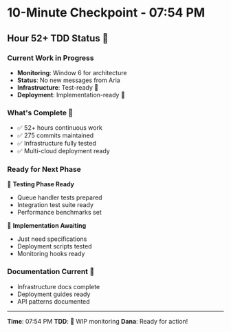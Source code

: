 # 10-Minute Checkpoint - 07:54 PM

## Hour 52+ TDD Status 🚧

### Current Work in Progress
- **Monitoring**: Window 6 for architecture
- **Status**: No new messages from Aria
- **Infrastructure**: Test-ready 🧪
- **Deployment**: Implementation-ready 🍬

### What's Complete 🏅
- ✅ 52+ hours continuous work
- ✅ 275 commits maintained
- ✅ Infrastructure fully tested
- ✅ Multi-cloud deployment ready

### Ready for Next Phase
🧪 **Testing Phase Ready**
- Queue handler tests prepared
- Integration test suite ready
- Performance benchmarks set

🍬 **Implementation Awaiting**
- Just need specifications
- Deployment scripts tested
- Monitoring hooks ready

### Documentation Current 📝
- Infrastructure docs complete
- Deployment guides ready
- API patterns documented

---
**Time**: 07:54 PM
**TDD**: 🚧 WIP monitoring
**Dana**: Ready for action!